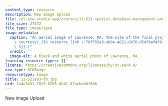 ```yaml
---
content_type: resource
description: New image Upload
file: /ol-ocw-studio-app/courses/11-521-spatial-database-management-and-advanced-geographic-information-systems-spring-2003/fa4e543178298205de4167aebaddf8b6_11-521s03-th.jpg
file_size: 27572
file_type: image/jpeg
image_metadata:
  caption: "An aerial image of Lawrence, MA, the site of the final project. (Image\
    \ courtesy\_{{% resource_link \"78f756a3-eb0e-4821-8676-d547baf476fc\" \"http://www.mass.gov/mgis/\"\
    \ %}}.)"
  credit: ''
  image-alt: A black and white aerial photo of Lawrence, MA.
learning_resource_types: []
license: https://creativecommons.org/licenses/by-nc-sa/4.0/
ocw_type: OCWImage
resourcetype: Image
title: 11-521s03-th.jpg
uid: fa4e5431-7829-8205-de41-67aebaddf8b6
---
```

New image Upload